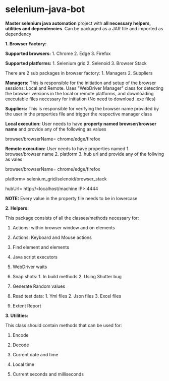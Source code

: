 # selenium-java-bot

**Master selenium java automation** project with **all necessary helpers, utilities and dependencies**. Can be packaged as a JAR file and imported as dependency

**1. Browser Factory:**

**Supported browsers:** 1. Chrome 2. Edge 3. Firefox

**Supported platforms:** 1. Selenium grid 2. Selenoid 3. Browser Stack

There are 2 sub packages in browser factory: 1. Managers 2. Suppliers

**Managers:** 
    This is responsible for the initiation and setup of the browser sessions: Local and Remote. Uses "WebDriver Manager" class for detecting the browser versions in the local or remote platforms, and downloading executable files necessary for initiation (No need to download .exe files)

**Suppliers:**
    This is responsible for verifying the browser name provided by the user in the properties file and trigger the respective manager class
    
**Local execution:** User needs to have **property named browser/browser name** and provide any of the following as values

browser/browserName= chrome/edge/firefox


**Remote execution:**  User needs to have properties named 1. browser/browser name 2. platform 3. hub url and provide any of the follwing as vales

browser/browserName= chrome/edge/firefox

platform= selenium_grid/selenoid/browser_stack

hubUrl= http://<localhost/machine IP>:4444

**NOTE:** Every value in the property file needs to be in lowercase


**2. Helpers:**

This package consists of all the classes/methods necessary for:

1. Actions: within browser window and on elements

2. Actions: Keyboard and Mouse actions

3. Find element and elements

4. Java script executors

5. WebDriver waits

6. Snap shots: 1. In build methods 2. Using Shutter bug

7. Generate Random values

8. Read test data: 1. Yml files 2. Json files 3. Excel files

9. Extent Report
    

**3. Utilities:**

This class should contain methods that can be used for:

1. Encode

2. Decode

3. Current date and time

4. Local time

5. Current seconds and milliseconds
